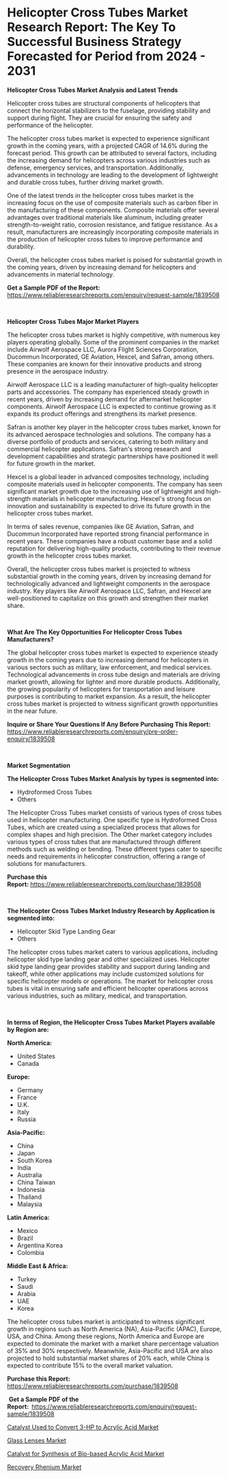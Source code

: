 <p><h1>Helicopter Cross Tubes Market Research Report: The Key To Successful Business Strategy Forecasted for Period from 2024 - 2031</h1></p><p><strong>Helicopter Cross Tubes Market Analysis and Latest Trends</strong></p>
<p><p>Helicopter cross tubes are structural components of helicopters that connect the horizontal stabilizers to the fuselage, providing stability and support during flight. They are crucial for ensuring the safety and performance of the helicopter.</p><p>The helicopter cross tubes market is expected to experience significant growth in the coming years, with a projected CAGR of 14.6% during the forecast period. This growth can be attributed to several factors, including the increasing demand for helicopters across various industries such as defense, emergency services, and transportation. Additionally, advancements in technology are leading to the development of lightweight and durable cross tubes, further driving market growth.</p><p>One of the latest trends in the helicopter cross tubes market is the increasing focus on the use of composite materials such as carbon fiber in the manufacturing of these components. Composite materials offer several advantages over traditional materials like aluminum, including greater strength-to-weight ratio, corrosion resistance, and fatigue resistance. As a result, manufacturers are increasingly incorporating composite materials in the production of helicopter cross tubes to improve performance and durability.</p><p>Overall, the helicopter cross tubes market is poised for substantial growth in the coming years, driven by increasing demand for helicopters and advancements in material technology.</p></p>
<p><strong>Get a Sample PDF of the Report:&nbsp;</strong> <a href="https://www.reliableresearchreports.com/enquiry/request-sample/1839508">https://www.reliableresearchreports.com/enquiry/request-sample/1839508</a></p>
<p>&nbsp;</p>
<p><strong>Helicopter Cross Tubes Major Market Players</strong></p>
<p><p>The helicopter cross tubes market is highly competitive, with numerous key players operating globally. Some of the prominent companies in the market include Airwolf Aerospace LLC, Aurora Flight Sciences Corporation, Ducommun Incorporated, GE Aviation, Hexcel, and Safran, among others. These companies are known for their innovative products and strong presence in the aerospace industry.</p><p>Airwolf Aerospace LLC is a leading manufacturer of high-quality helicopter parts and accessories. The company has experienced steady growth in recent years, driven by increasing demand for aftermarket helicopter components. Airwolf Aerospace LLC is expected to continue growing as it expands its product offerings and strengthens its market presence.</p><p>Safran is another key player in the helicopter cross tubes market, known for its advanced aerospace technologies and solutions. The company has a diverse portfolio of products and services, catering to both military and commercial helicopter applications. Safran's strong research and development capabilities and strategic partnerships have positioned it well for future growth in the market.</p><p>Hexcel is a global leader in advanced composites technology, including composite materials used in helicopter components. The company has seen significant market growth due to the increasing use of lightweight and high-strength materials in helicopter manufacturing. Hexcel's strong focus on innovation and sustainability is expected to drive its future growth in the helicopter cross tubes market.</p><p>In terms of sales revenue, companies like GE Aviation, Safran, and Ducommun Incorporated have reported strong financial performance in recent years. These companies have a robust customer base and a solid reputation for delivering high-quality products, contributing to their revenue growth in the helicopter cross tubes market.</p><p>Overall, the helicopter cross tubes market is projected to witness substantial growth in the coming years, driven by increasing demand for technologically advanced and lightweight components in the aerospace industry. Key players like Airwolf Aerospace LLC, Safran, and Hexcel are well-positioned to capitalize on this growth and strengthen their market share.</p></p>
<p>&nbsp;</p>
<p><strong>What Are The Key Opportunities For Helicopter Cross Tubes Manufacturers?</strong></p>
<p><p>The global helicopter cross tubes market is expected to experience steady growth in the coming years due to increasing demand for helicopters in various sectors such as military, law enforcement, and medical services. Technological advancements in cross tube design and materials are driving market growth, allowing for lighter and more durable products. Additionally, the growing popularity of helicopters for transportation and leisure purposes is contributing to market expansion. As a result, the helicopter cross tubes market is projected to witness significant growth opportunities in the near future.</p></p>
<p><strong>Inquire or Share Your Questions If Any Before Purchasing This Report:</strong> <a href="https://www.reliableresearchreports.com/enquiry/pre-order-enquiry/1839508">https://www.reliableresearchreports.com/enquiry/pre-order-enquiry/1839508</a></p>
<p>&nbsp;</p>
<p><strong>Market Segmentation</strong></p>
<p><strong>The Helicopter Cross Tubes Market Analysis by types is segmented into:</strong></p>
<p><ul><li>Hydroformed Cross Tubes</li><li>Others</li></ul></p>
<p><p>The Helicopter Cross Tubes market consists of various types of cross tubes used in helicopter manufacturing. One specific type is Hydroformed Cross Tubes, which are created using a specialized process that allows for complex shapes and high precision. The Other market category includes various types of cross tubes that are manufactured through different methods such as welding or bending. These different types cater to specific needs and requirements in helicopter construction, offering a range of solutions for manufacturers.</p></p>
<p><strong>Purchase this Report:&nbsp;</strong><a href="https://www.reliableresearchreports.com/purchase/1839508">https://www.reliableresearchreports.com/purchase/1839508</a></p>
<p>&nbsp;</p>
<p><strong>The Helicopter Cross Tubes Market Industry Research by Application is segmented into:</strong></p>
<p><ul><li>Helicopter Skid Type Landing Gear</li><li>Others</li></ul></p>
<p><p>The helicopter cross tubes market caters to various applications, including helicopter skid type landing gear and other specialized uses. Helicopter skid type landing gear provides stability and support during landing and takeoff, while other applications may include customized solutions for specific helicopter models or operations. The market for helicopter cross tubes is vital in ensuring safe and efficient helicopter operations across various industries, such as military, medical, and transportation.</p></p>
<p>&nbsp;</p>
<p><strong>In terms of Region, the Helicopter Cross Tubes Market Players available by Region are:</strong></p>
<p>
    <p> <strong> North America: </strong>
        <ul>
            <li>United States</li>
            <li>Canada</li>
        </ul>
        </p> 
    <p> <strong> Europe: </strong>
        <ul>
            <li>Germany</li>
            <li>France</li>
            <li>U.K.</li>
            <li>Italy</li>
            <li>Russia</li>
        </ul>
        </p> 
    <p> <strong> Asia-Pacific: </strong>
        <ul>
            <li>China</li>
            <li>Japan</li>
            <li>South Korea</li>
            <li>India</li>
            <li>Australia</li>
            <li>China Taiwan</li>
            <li>Indonesia</li>
            <li>Thailand</li>
            <li>Malaysia</li>
        </ul>
        </p> 
    <p> <strong> Latin America: </strong>
        <ul>
            <li>Mexico</li>
            <li>Brazil</li>
            <li>Argentina Korea</li>
            <li>Colombia</li>
        </ul>
        </p> 
    <p> <strong> Middle East & Africa: </strong>
        <ul>
            <li>Turkey</li>
            <li>Saudi</li>
            <li>Arabia</li>
            <li>UAE</li>
            <li>Korea</li>
        </ul>
    </p>
    </p>
<p><p>The helicopter cross tubes market is anticipated to witness significant growth in regions such as North America (NA), Asia-Pacific (APAC), Europe, USA, and China. Among these regions, North America and Europe are expected to dominate the market with a market share percentage valuation of 35% and 30% respectively. Meanwhile, Asia-Pacific and USA are also projected to hold substantial market shares of 20% each, while China is expected to contribute 15% to the overall market valuation.</p></p>
<p><strong>Purchase this Report: </strong><a href="https://www.reliableresearchreports.com/purchase/1839508">https://www.reliableresearchreports.com/purchase/1839508</a></p>
<p>&nbsp;<strong>Get a Sample PDF of the Report:&nbsp;&nbsp;</strong><a href="https://www.reliableresearchreports.com/enquiry/request-sample/1839508">https://www.reliableresearchreports.com/enquiry/request-sample/1839508</a></p>
<p><strong></strong></p>
<p><p><a href="https://view.publitas.com/reportprime-1/catalyst-used-to-convert-3-hp-to-acrylic-acid-market-challenges-opportunities-and-growth-drivers-and-major-market-players-forecasted-for-period-from-2023-2030/">Catalyst Used to Convert 3-HP to Acrylic Acid Market</a></p><p><a href="https://skillful-vermicelli-b89.notion.site/Glass-Lenses-Market-Research-Report-The-Key-To-Successful-Business-Strategy-Forecasted-for-Period-f-ab96e3d5b3fd409baf97e7313b395919">Glass Lenses Market</a></p><p><a href="https://view.publitas.com/reportprime-1/global-catalyst-for-synthesis-of-bio-based-acrylic-acid-market-size-and-market-trends-insights-and-projections-from-2023-to-2030/">Catalyst for Synthesis of Bio-based Acrylic Acid Market</a></p><p><a href="https://view.publitas.com/reportprime-1/recovery-rhenium-market-research-report-forecasted-for-period-from-2023-2030-by-market-type-market-application-and-region/">Recovery Rhenium Market</a></p></p>